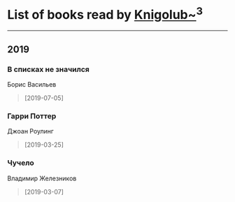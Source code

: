 # List of books read by [Knigolub~](https://plus.google.com/u/0/111878597279669641685/)<sup>3</sup>
---

## 2019

### В списках не значился
Борис Васильев
> [2019-07-05] 


### Гарри Поттер
Джоан Роулинг
> [2019-03-25] 


### Чучело
Владимир Железников
> [2019-03-07] 



